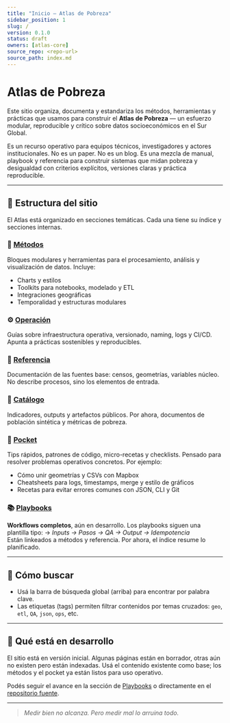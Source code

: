 ```yaml
---
title: "Inicio — Atlas de Pobreza"
sidebar_position: 1
slug: /
version: 0.1.0
status: draft
owners: [atlas-core]
source_repo: <repo-url>
source_path: index.md
---
```


# Atlas de Pobreza

Este sitio organiza, documenta y estandariza los métodos, herramientas y prácticas que usamos para construir el **Atlas de Pobreza** — un esfuerzo modular, reproducible y crítico sobre datos socioeconómicos en el Sur Global.

Es un recurso operativo para equipos técnicos, investigadores y actores institucionales. No es un paper. No es un blog. Es una mezcla de manual, playbook y referencia para construir sistemas que midan pobreza y desigualdad con criterios explícitos, versiones claras y práctica reproducible.

---

## 📁 Estructura del sitio

El Atlas está organizado en secciones temáticas. Cada una tiene su índice y secciones internas.

### 🧪 [Métodos](/docs/category/métodos)
Bloques modulares y herramientas para el procesamiento, análisis y visualización de datos. Incluye:
- Charts y estilos
- Toolkits para notebooks, modelado y ETL
- Integraciones geográficas
- Temporalidad y estructuras modulares

### ⚙️ [Operación](/docs/category/operación)
Guías sobre infraestructura operativa, versionado, naming, logs y CI/CD. Apunta a prácticas sostenibles y reproducibles.

### 🧾 [Referencia](/docs/category/referencia)
Documentación de las fuentes base: censos, geometrías, variables núcleo. No describe procesos, sino los elementos de entrada.

### 📘 [Catálogo](/docs/category/catálogo)
Indicadores, outputs y artefactos públicos. Por ahora, documentos de población sintética y métricas de pobreza.

### 🔧 [Pocket](/docs/category/pocket)
Tips rápidos, patrones de código, micro-recetas y checklists. Pensado para resolver problemas operativos concretos. Por ejemplo:
- Cómo unir geometrías y CSVs con Mapbox
- Cheatsheets para logs, timestamps, merge y estilo de gráficos
- Recetas para evitar errores comunes con JSON, CLI y Git

### 📚 [Playbooks](/docs/playbooks)
**Workflows completos**, aún en desarrollo. Los playbooks siguen una plantilla tipo:
→ _Inputs → Pasos → QA → Output → Idempotencia_  
Están linkeados a métodos y referencia. Por ahora, el índice resume lo planificado.

---

## 🔎 Cómo buscar

- Usá la barra de búsqueda global (arriba) para encontrar por palabra clave.
- Las etiquetas (tags) permiten filtrar contenidos por temas cruzados: `geo`, `etl`, `QA`, `json`, `ops`, etc.

---

## 🚧 Qué está en desarrollo

El sitio está en versión inicial. Algunas páginas están en borrador, otras aún no existen pero están indexadas. Usá el contenido existente como base; los métodos y el pocket ya están listos para uso operativo.

Podés seguir el avance en la sección de [Playbooks](/playbooks) o directamente en el [repositorio fuente](<repo-url>).

---

> _Medir bien no alcanza. Pero medir mal lo arruina todo._

